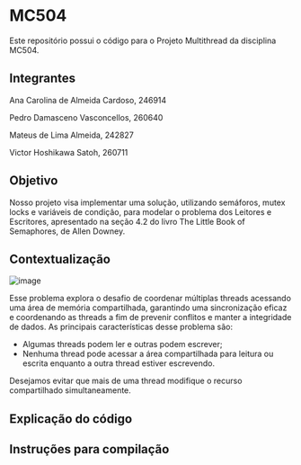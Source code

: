 # MC504
Este repositório possui o código para o Projeto Multithread da disciplina MC504.

## Integrantes
Ana Carolina de Almeida Cardoso, 246914

Pedro Damasceno Vasconcellos, 260640

Mateus de Lima Almeida, 242827

Victor Hoshikawa Satoh, 260711

## Objetivo
Nosso projeto visa implementar uma solução, utilizando semáforos, mutex locks e variáveis de condição, para modelar o problema dos Leitores e Escritores, apresentado na seção 4.2 do livro The Little Book of Semaphores, de Allen Downey.

## Contextualização

![image](https://github.com/user-attachments/assets/1cbf12d4-f318-4507-9e6a-335efe32b9cb)

Esse problema explora o desafio de coordenar múltiplas threads acessando uma área de memória compartilhada, garantindo uma sincronização eficaz e coordenando as threads a fim de prevenir conflitos e manter a integridade de dados. As principais características desse problema são:

- Algumas threads podem ler e outras podem escrever;
- Nenhuma thread pode acessar a área compartilhada para leitura ou escrita enquanto a outra thread estiver escrevendo.

Desejamos evitar que mais de uma thread modifique o recurso compartilhado simultaneamente. 

## Explicação do código

## Instruções para compilação
